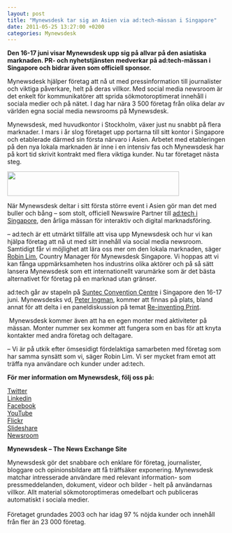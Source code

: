 ```yaml
---
layout: post
title: "Mynewsdesk tar sig an Asien via ad:tech-mässan i Singapore"
date: 2011-05-25 13:27:00 +0200
categories: Mynewsdesk
---
```

 <div class='clearfix'><p><strong>Den 16-17 juni visar Mynewsdesk upp sig på allvar på den asiatiska marknaden. PR- och nyhetstjänsten medverkar på ad:tech-mässan i Singapore och bidrar även som officiell sponsor. </strong></p>
<p>Mynewsdesk hjälper företag att nå ut med pressinformation till journalister och viktiga påverkare, helt på deras villkor. Med social media newsroom är det enkelt för kommunikatörer att sprida sökmotoroptimerat innehåll i sociala medier och på nätet. I dag har nära 3&nbsp;500 företag från olika delar av världen egna social media newsrooms på Mynewsdesk.</p>
<p>Mynewsdesk, med huvudkontor i Stockholm, växer just nu snabbt på flera marknader. I mars i år slog företaget upp portarna till sitt kontor i Singapore och etablerade därmed sin första närvaro i Asien. Arbetet med etableringen på den nya lokala marknaden är inne i en intensiv fas och Mynewsdesk har på kort tid skrivit kontrakt med flera viktiga kunder. Nu tar företaget nästa steg.</p>
<p><img src="http://blog.mynewsdesk.com/wp-content/uploads/2011/05/logo_adtech_singapore.gif" width="393" height="56"></p>
<p>När Mynewsdesk deltar i sitt första större event i Asien gör man det med buller och bång – som stolt, officiell Newswire Partner till <a href="http://www.ad-tech.com/singapore/adtech_singapore.aspx">ad:tech i Singapore</a>, den årliga mässan för interaktiv och digital marknadsföring.</p>
<p>– ad:tech är ett utmärkt tillfälle att visa upp Mynewsdesk och hur vi kan hjälpa företag att nå ut med sitt innehåll via social media newsroom. Samtidigt får vi möjlighet att lära oss mer om den lokala marknaden, säger <a href="http://www.mynewsdesk.com/sg/pressroom/newsdesk/contact_person/view/robin-lim-13483">Robin Lim</a>, Country Manager för Mynewsdesk Singapore. Vi hoppas att vi kan fånga uppmärksamheten hos industrins olika aktörer och på så sätt lansera Mynewsdesk som ett internationellt varumärke som är det bästa alternativet för företag på en marknad utan gränser.</p>
<p>ad:tech går av stapeln på <a href="http://www.suntecsingapore.com/">Suntec Convention Centre</a> i Singapore den 16-17 juni. Mynewsdesks vd, <a href="http://www.mynewsdesk.com/sg/pressroom/newsdesk/contact_person/view/peter-ingman-13407">Peter Ingman</a>, kommer att finnas på plats, bland annat för att delta i en paneldiskussion på temat <a href="http://www.ad-tech.com/singapore/session_detail.asp?refad=1&amp;session=1718">Re-inventing Print</a>.</p>
<p>&nbsp;Mynewsdesk kommer även att ha en egen monter med aktiviteter på mässan. Monter nummer sex kommer att fungera som en bas för att knyta kontakter med andra företag och deltagare.</p>
<p>– Vi är på utkik efter ömsesidigt fördelaktiga samarbeten med företag som har samma synsätt som vi, säger Robin Lim. Vi ser mycket fram emot att träffa nya användare och kunder under ad:tech.</p>
</div>
<div class='boilerplate'><p><strong>För mer information om Mynewsdesk, följ oss på:</strong></p>
<p><a href="http://twitter.com/#%21/mynewsdesk_se">Twitter</a><br /><a href="http://www.linkedin.com/company/mynewsdesk">Linkedin</a><br /><a href="http://www.facebook.com/MyNewsdesk">Facebook</a><br /><a href="http://www.youtube.com/user/mynewsdesk">YouTube</a><br /><a href="http://www.flickr.com/photos/mynewsdesk">Flickr</a><br /><a href="http://www.slideshare.net/MyNewsdesk">Slideshare</a><br /><a href="http://www.mynewsdesk.com/se/pressroom/newsdesk">Newsroom</a></p>
<p><strong>Mynewsdesk – The News Exchange Site</strong></p>
<p>Mynewsdesk gör det snabbare och enklare för företag, journalister, bloggare och opinionsbildare att få träffsäker exponering. Mynewsdesk matchar intresserade användare med relevant information- som pressmeddelanden, dokument, videor och bilder - helt på användarnas villkor. Allt material sökmotoroptimeras omedelbart och publiceras automatiskt i sociala medier.<br /><br />Företaget grundades 2003 och har idag 97 % nöjda kunder och innehåll från fler än 23 000 företag.</p></div>
